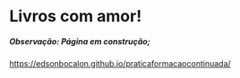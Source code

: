 # Livros com amor! 
##### Observação: Página em construção;

https://edsonbocalon.github.io/praticaformacaocontinuada/
